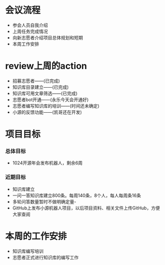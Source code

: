 # 会议流程
- 参会人员自我介绍
- 上周任务完成情况
- 向新志愿者介绍项目总体规划和短期
- 本周工作安排

# review上周的action
- 招募志愿者——(已完成)
- 知识库目录建立——(已完成)
- 知识库可用文章筛选——(已完成)
- 志愿者bot开通——(永乐今天会开通好)
- 志愿者编写知识库的培训——(时间还未确定)
- 小源的反馈功能——(凯哥还在开发)
# 项目目标
### 总体目标
- 1024开源年会发布机器人，剩余6周
### 近期目标
- 知识库建立
 - 一问一答知识库建立800条。每周140条，8个人，每人每周条16条
 - 多轮问答数量暂时不做明确定量- 
- GitHub上发布小源机器人项目，以后项目资料、相关文件上传GitHub，方便大家查阅
# 本周的工作安排
- 知识库编写培训
- 志愿者正式进行知识库的编写工作

